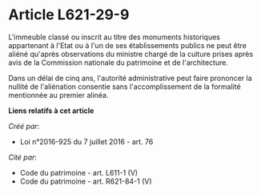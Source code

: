 # Article L621-29-9

L'immeuble classé ou inscrit au titre des monuments historiques appartenant à l'Etat ou à l'un de ses établissements publics
ne peut être aliéné qu'après observations du ministre chargé de la culture prises après avis de la Commission nationale du
patrimoine et de l'architecture.

Dans un délai de cinq ans, l'autorité administrative peut faire prononcer la nullité de l'aliénation consentie sans
l'accomplissement de la formalité mentionnée au premier alinéa.

**Liens relatifs à cet article**

_Créé par_:

  - Loi n°2016-925 du 7 juillet 2016 - art. 76

_Cité par_:

  - Code du patrimoine - art. L611-1 (V)
  - Code du patrimoine - art. R621-84-1 (V)
